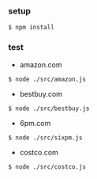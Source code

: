### setup

```
$ npm install
```

### test

- amazon.com
```
$ node ./src/amazon.js
```

- bestbuy.com
```
$ node ./src/bestbuy.js
```

- 6pm.com
```
$ node ./src/sixpm.js
```

- costco.com
```
$ node ./src/costco.js
```